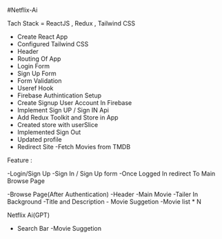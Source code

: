#Netflix-Ai

Tach Stack = ReactJS , Redux , Tailwind CSS

- Create React App
- Configured Tailwind CSS
- Header
- Routing Of App
- Login Form
- Sign Up Form
- Form Validation
- Useref Hook
- Firebase Authintication Setup
- Create Signup User Account In Firebase
- Implement Sign UP / Sign IN Api
- Add Redux Toolkit and Store in App
- Created store with userSlice
- Implemented Sign Out 
- Updated profile 
- Redirect Site
-Fetch Movies from TMDB 


Feature : 

-Login/Sign Up
   -Sign In / Sign Up form
   -Once Logged In redirect To Main Browse Page

-Browse Page(After Authentication)
   -Header
   -Main Movie
     -Tailer In Background
     -Title and Description
     - Movie Suggetion
       -Movie list * N

Netflix Ai(GPT)
   - Search Bar
   -Movie Suggetion


